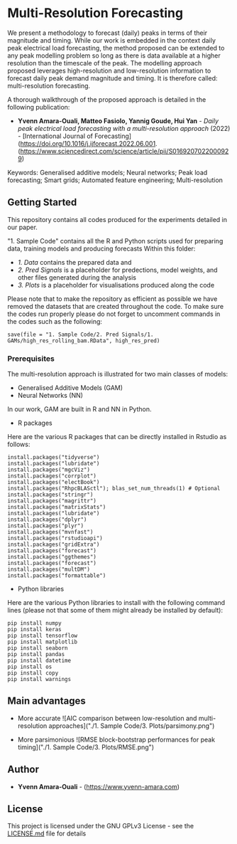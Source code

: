 # Multi-Resolution Forecasting

We present a methodology to forecast (daily) peaks in terms of their magnitude and timing. 
While our work is embedded in the context daily peak electrical load forecasting, the method proposed can be extended to any peak modelling problem so long as there is data available at a higher resolution than the timescale of the peak. 
The modelling approach proposed leverages high-resolution and low-resolution information to forecast daily peak demand magnitude and timing. It is therefore called: multi-resolution forecasting. 

A thorough walkthrough of the proposed approach is detailed in the following publication:

* **Yvenn Amara-Ouali, Matteo Fasiolo, Yannig Goude, Hui Yan** - *Daily peak electrical load forecasting with a multi-resolution approach* (2022) - [International Journal of Forecasting](https://doi.org/10.1016/j.ijforecast.2022.06.001.
(https://www.sciencedirect.com/science/article/pii/S0169207022000929)

Keywords: Generalised additive models; Neural networks; Peak load forecasting; Smart grids; Automated feature engineering; Multi-resolution

## Getting Started

This repository contains all codes produced for the experiments detailed in our paper. 

"1. Sample Code" contains all the R and Python scripts used for preparing data, training models and producing forecasts
Within this folder:
* *1. Data* contains the prepared data and 
* *2. Pred Signals* is a placeholder for predections, model weights, and other files generated during the analysis
* *3. Plots* is a placeholder for visualisations produced along the code

Please note that to make the repository as efficient as possible we have removed the datasets that are created throughout the code.
To make sure the codes run properly please do not forget to uncomment commands in the codes such as the following:

```
save(file = "1. Sample Code/2. Pred Signals/1. GAMs/high_res_rolling_bam.RData", high_res_pred)
```

### Prerequisites

The multi-resolution approach is illustrated for two main classes of models:
* Generalised Additive Models (GAM)
* Neural Networks (NN)

In our work, GAM are built in R and NN in Python.

* R packages

Here are the various R packages that can be directly installed in Rstudio as follows:

```
install.packages("tidyverse")
install.packages("lubridate")
install.packages("mgcViz")
install.packages("corrplot")
install.packages("electBook")
install.packages("RhpcBLASctl"); blas_set_num_threads(1) # Optional
install.packages("stringr")
install.packages("magrittr")
install.packages("matrixStats")
install.packages("lubridate")
install.packages("dplyr")
install.packages("plyr")
install.packages("mvnfast")
install.packages("rstudioapi")
install.packages("gridExtra")
install.packages("forecast")
install.packages("ggthemes")
install.packages("forecast")
install.packages("multDM")
install.packages("formattable")
```

* Python libraries

Here are the various Python libraries to install with the following command lines (please not that some of them might already be installed by default):

```
pip install numpy
pip install keras
pip install tensorflow
pip install matplotlib
pip install seaborn
pip install pandas
pip install datetime
pip install os
pip install copy
pip install warnings
```

## Main advantages

* More accurate
![AIC comparison between low-resolution and multi-resolution approaches]("./1. Sample Code/3. Plots/parsimony.png")

* More parsimonious
![RMSE block-bootstrap performances for peak timing]("./1. Sample Code/3. Plots/RMSE.png")


## Author
* **Yvenn Amara-Ouali** - (https://www.yvenn-amara.com)

## License

This project is licensed under the GNU GPLv3 License - see the [LICENSE.md](LICENSE.md) file for details
